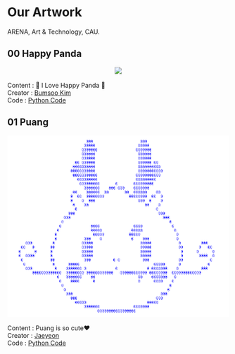 # Our Artwork

ARENA, Art & Technology, CAU.

## 00 Happy Panda

<p align="center">
<img src="00-Happy-Panda/Happy-Panda.jpg">
</p>

Content : 🐼 I Love Happy Panda 🐼 <br>
Creator : [Bumsoo Kim](https://github.com/gh-BumsooKim) <br>
Code : [Python Code](00-Happy-Panda/Happy-Panda.py) <br>

## 01 Puang

<p align="center">
<img src="01-Puang/Puang.PNG">
</p>

Content : Puang is so cute❤ <br>
Creator : [Jaeyeon](https://github.com/Luna-Jayeon) <br>
Code : [Python Code](01-Puang/Puang.py) <br>
